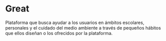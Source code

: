 # Great
Plataforma que busca ayudar a los usuarios en ámbitos escolares, personales y el cuidado del medio ambiente a través de pequeños hábitos que ellos diseñan o los ofrecidos por la plataforma.
